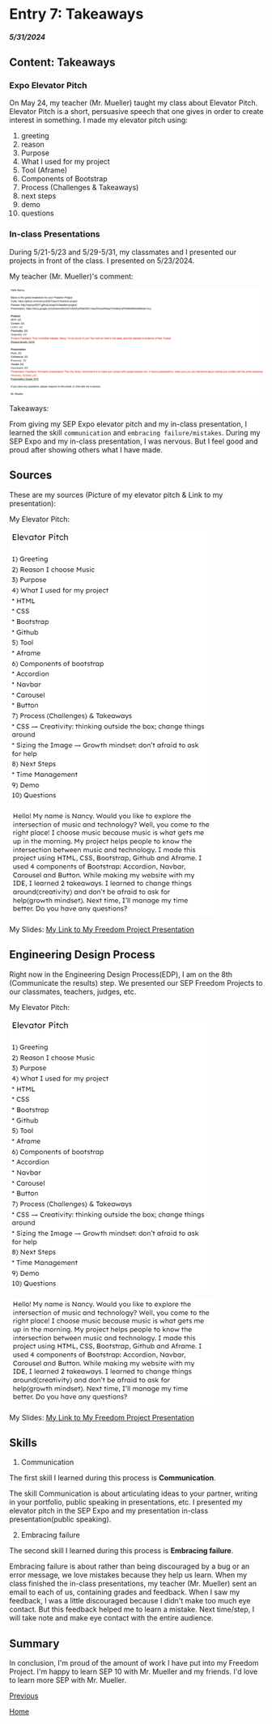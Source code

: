 # Entry 7: Takeaways
##### 5/31/2024

## Content: Takeaways

### Expo Elevator Pitch
On May 24, my teacher (Mr. Mueller) taught my class about Elevator Pitch. Elevator Pitch is a short, persuasive speech that one gives in order to create interest in something. I made my elevator pitch using:
1) greeting
2) reason
3) Purpose
4) What I used for my project
5) Tool (Aframe)
6) Components of Bootstrap
7) Process (Challenges & Takeaways)
8) next steps
9) demo
10) questions

### In-class Presentations
During 5/21-5/23 and 5/29-5/31, my classmates and I presented our projects in front of the class. I presented on 5/23/2024.

My teacher (Mr. Mueller)'s comment:

![alt text](image-9.png)

Takeaways:

From giving my SEP Expo elevator pitch and my in-class presentation, I learned
the skill `communication` and `embracing failure/mistakes`. During my SEP Expo and my in-class presentation, I was nervous. But I feel good and proud after showing others what I have made.

## Sources

These are my sources (Picture of my elevator pitch & Link to my presentation):

My Elevator Pitch:

![alt text](image-10.png)

![alt text](image-11.png)

My Slides: [My Link to My Freedom Project Presentation](https://docs.google.com/presentation/d/1cEArhy4DAlHtDC1AwvFKnwcfA8qq7H5n66q7qPGW6WM/edit#slide=id.g2de46a2a3ca_0_113)

## Engineering Design Process

Right now in the Engineering Design Process(EDP), I am on the 8th (Communicate the results) step. We presented our SEP Freedom Projects to our classmates, teachers, judges, etc.

My Elevator Pitch:

![alt text](image-10.png)

![alt text](image-11.png)

My Slides: [My Link to My Freedom Project Presentation](https://docs.google.com/presentation/d/1cEArhy4DAlHtDC1AwvFKnwcfA8qq7H5n66q7qPGW6WM/edit#slide=id.g2de46a2a3ca_0_113)

## Skills

1) Communication

The first skill I learned during this process is **Communication**.

The skill Communication is about articulating ideas to your partner, writing in your portfolio, public speaking in presentations, etc. I presented my elevator pitch in the SEP Expo and my presentation in-class presentation(public speaking).

2) Embracing failure

The second skill I learned during this process is **Embracing failure**.

Embracing failure is about rather than being discouraged by a bug or an error message, we love mistakes because they help us learn. When my class finished the in-class presentations, my teacher (Mr. Mueller) sent an email to each of us, containing grades and feedback. When I saw my feedback, I was a little discouraged because I didn't make too much eye contact. But this feedback helped me to learn a mistake. Next time/step, I will take note and make eye contact with the entire audience.

## Summary
In conclusion, I'm proud of the amount of work I have put into my Freedom Project. I'm happy to learn SEP 10 with Mr. Mueller and my friends. I'd love to learn more SEP with Mr. Mueller.

[Previous](entry06.md)

[Home](../README.md)
